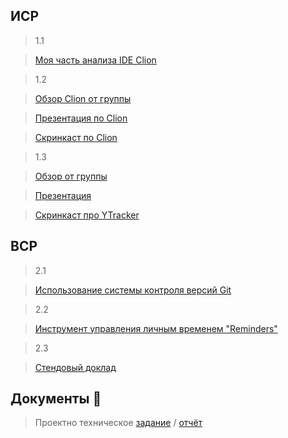 ## ИСР 
>1.1 

>[Моя часть анализа IDE Clion](https://github.com/riki163/Practice2-2022/blob/main/1.1/1.1.pdf)

>1.2 

>[Обзор Clion от группы](https://github.com/riki163/Practice2-2022/blob/main/1.1/1.1.pdf)

>[Презентация по Clion](https://github.com/riki163/Practice2-2022/blob/main/1.2/%D0%9F%D1%80%D0%B5%D0%B7%D0%B5%D0%BD%D1%82%D0%B0%D1%86%D0%B8%D1%8F1.2.pdf)

>[Скринкаст по Clion](https://github.com/riki163/PracticeSep-2022/blob/main/1.2/%D1%81%D0%BA%D1%80%D0%B8%D0%BD%D0%BA%D0%B0%D1%81%D1%82%201.2.pdf)

>1.3 

>[Обзор от группы](https://github.com/riki163/Practice2-2022/blob/main/1.3/1.3.pdf)

>[Презентация](https://github.com/riki163/Practice2-2022/blob/main/1.3/%D0%9F%D1%80%D0%B5%D0%B7%D0%B5%D0%BD%D1%82%D0%B0%D1%86%D0%B8%D1%8F1.3.pdf)

>[Скринкаст про YTracker](https://github.com/riki163/PracticeSep-2022/blob/main/1.3/%D1%81%D0%BA%D1%80%D0%B8%D0%BD%D0%BA%D0%B0%D1%81%D1%821.3.pdf)

## ВСР 

>2.1 

>[Использование системы контроля версий Git](https://github.com/riki163/Practice2-2022/blob/main/2.1/2.1.pdf)

>2.2 

>[Инструмент управления личным временем "Reminders"](https://github.com/riki163/Practice2-2022/blob/main/2.2/2.2.pdf)

>2.3 

>[Стендовый доклад](https://github.com/riki163/Practice2-2022/blob/main/2.3/2.3.pdf)

## Документы 📂
> Проектно техническое [задание](https://github.com/riki163/PracticeSep-2022/blob/main/%D0%94%D0%BE%D0%BA%D1%83%D0%BC%D0%B5%D0%BD%D1%82%D1%8B/%D0%B7%D0%B0%D0%B4%D0%B0%D0%BD%D0%B8%D0%B5_%D0%BF%D1%80%D0%BE%D0%B5%D0%BA%D1%82%D0%BD%D0%BE-%D1%82%D0%B5%D1%85%D0%BD%D0%BE%D0%BB%D0%BE%D0%B3%D0%B8%D1%87%D0%B5%D1%81%D0%BA%D0%B0%D1%8F.pdf)
> / [отчёт](https://github.com/riki163/PracticeSep-2022/blob/main/%D0%94%D0%BE%D0%BA%D1%83%D0%BC%D0%B5%D0%BD%D1%82%D1%8B/%D0%BE%D1%82%D1%87%D0%B5%D1%82_%D0%BF%D1%80%D0%BE%D0%B5%D0%BA%D1%82%D0%BD%D0%BE-%D1%82%D0%B5%D1%85%D0%BD%D0%BE%D0%BB%D0%BE%D0%B3%D0%B8%D1%87%D0%B5%D1%81%D0%BA%D0%B0%D1%8F.pdf)
